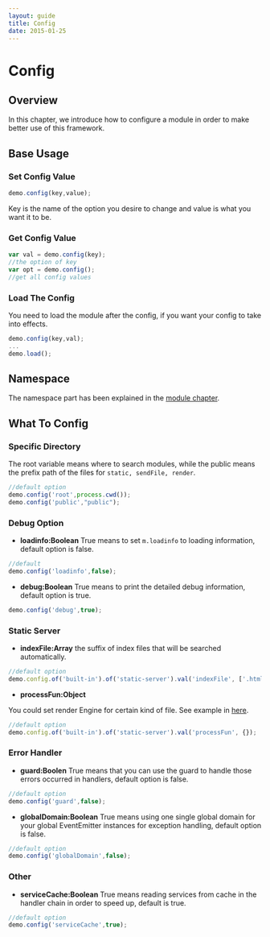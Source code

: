 ```yaml
---
layout: guide
title: Config
date: 2015-01-25
---
```


# Config

## Overview
In this chapter, we introduce how to configure a module in order to make better use of this framework.

## Base Usage

### Set Config Value

~~~js
demo.config(key,value);
~~~
Key is the name of the option you desire to change and value is what you want it to be.

### Get Config Value

~~~js
var val = demo.config(key);
//the option of key
var opt = demo.config();
//get all config values
~~~

### Load The Config

You need to load the module after the config, if you want your config to take into effects.

~~~js
demo.config(key,val);
...
demo.load();
~~~

## Namespace
The namespace part has been explained in the [module chapter](http://zetajs.io/guide/Module.html).

## What To Config

### Specific Directory

The root variable means where to search modules, while the public means the prefix path of the files for `static, sendFile, render`.

~~~js
//default option
demo.config('root',process.cwd());
demo.config('public',"public");
~~~

### Debug Option

- **loadinfo:Boolean**
True means to set `m.loadinfo` to loading information, default option is false.

~~~js
//default
demo.config('loadinfo',false);
~~~

- **debug:Boolean**
True means to print the detailed debug information, default option is true.

~~~js
demo.config('debug',true);
~~~

### Static Server

- **indexFile:Array** the suffix of index files that will be searched automatically.

~~~js
//default option
demo.config.of('built-in').of('static-server').val('indexFile', ['.html', '.htm', '.md']);
~~~

- **processFun:Object**

You could set render Engine for certain kind of file. See example in [here](http://zetajs.io/guide/built-in-service.html#render-files).

~~~js
//default option
demo.config.of('built-in').of('static-server').val('processFun', {});
~~~




### Error Handler
- **guard:Boolen**
True means that you can use the guard to handle those errors occurred in handlers, default option is false.

~~~js
//default option
demo.config('guard',false);
~~~

- **globalDomain:Boolean**
True means using one single global domain for your global EventEmitter instances for exception handling, default option is false.

~~~js
//default option
demo.config('globalDomain',false);
~~~

### Other
- **serviceCache:Boolean**
True means reading services from cache in the handler chain in order to speed up, default is true.

~~~js
//default option
demo.config('serviceCache',true);
~~~
